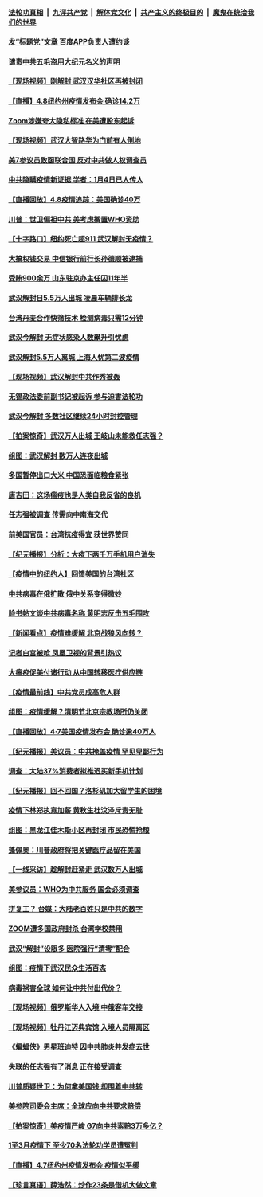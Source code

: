 ####  [法轮功真相](../../../../basic/blob/master/README.md?t=04090101) &nbsp;|&nbsp; [九评共产党](../../../../9ping.md/blob/master/README.md?t=04090101) &nbsp;|&nbsp; [解体党文化](../../../../jtdwh.md/blob/master/README.md?t=04090101)  &nbsp;|&nbsp; [共产主义的终极目的](../../../../gczydzjmd.md/blob/master/README.md?t=04090101) &nbsp;|&nbsp; [魔鬼在统治我们的世界](../../../../mgztzwmdsj.md/blob/master/README.md?t=04090101) 

#### [发“标题党”文章 百度APP负责人遭约谈](../pages/nsc413/n12013448.md?t=04090101) 

#### [谴责中共五毛盗用大纪元名义的声明](../pages/nsc413/n12014491.md?t=04090101) 

#### [【现场视频】刚解封 武汉汉华社区再被封闭](../pages/nsc413/n12014126.md?t=04090101) 

#### [【直播】4.8纽约州疫情发布会 确诊14.2万](../pages/nsc413/n12014407.md?t=04090101) 

#### [Zoom涉嫌夸大隐私标准 在美遭股东起诉](../pages/nsc413/n12014372.md?t=04090101) 

#### [【现场视频】武汉大智路华为门前有人倒地](../pages/nsc413/n12013776.md?t=04090101) 

#### [美7参议员致函联合国 反对中共做人权调查员](../pages/nsc413/n12013999.md?t=04090101) 


#### [中共隐瞒疫情新证据 学者：1月4日已人传人](../pages/nsc413/n12013573.md?t=04090101) 

#### [【直播回放】4.8疫情追踪：美国确诊40万](../pages/nsc413/n12013741.md?t=04090101) 

#### [川普：世卫偏袒中共 美考虑搁置WHO资助](../pages/nsc413/n12013697.md?t=04090101) 

#### [【十字路口】纽约死亡超911 武汉解封无疫情？](../pages/nsc413/n12012504.md?t=04090101) 

#### [大搞权钱交易 中信银行前行长孙德顺被逮捕](../pages/nsc413/n12013649.md?t=04090101) 

#### [受贿900余万 山东驻京办主任囚11年半](../pages/nsc413/n12013226.md?t=04090101) 

#### [武汉解封日5.5万人出城 凌晨车辆排长龙](../pages/nsc413/n12013129.md?t=04090101) 

#### [台湾丹麦合作快筛技术 检测病毒只需12分钟](../pages/nsc413/n12013315.md?t=04090101) 

#### [武汉今解封 无症状感染人数飙升引忧虑](../pages/nsc413/n12013253.md?t=04090101) 

#### [武汉解封5.5万人离城 上海人忧第二波疫情](../pages/nsc413/n12012751.md?t=04090101) 

#### [【现场视频】武汉解封中共作秀被轰](../pages/nsc413/n12012994.md?t=04090101) 

#### [无锡政法委前副书记被起诉 参与迫害法轮功](../pages/nsc413/n12012872.md?t=04090101) 

#### [武汉今解封 多数社区继续24小时封控管理](../pages/nsc413/n12012756.md?t=04090101) 

#### [【拍案惊奇】武汉万人出城 王岐山未能救任志强？](../pages/nsc413/n12012486.md?t=04090101) 

#### [组图：武汉解封 数万人连夜出城](../pages/nsc413/n12012777.md?t=04090101) 

#### [多国暂停出口大米 中国恐面临粮食紧张](../pages/nsc413/n12012696.md?t=04090101) 

#### [唐吉田：这场瘟疫也是人类自我反省的良机](../pages/nsc413/n12011969.md?t=04090101) 

#### [任志强被调查 传需向中南海交代](../pages/nsc413/n12012723.md?t=04090101) 

#### [前美国官员：台湾抗疫得宜 获世界赞同](../pages/nsc413/n12012713.md?t=04090101) 

#### [【纪元播报】分析：大疫下两千万手机用户消失](../pages/nsc413/n12011540.md?t=04090101) 

#### [【疫情中的纽约人】回馈美国的台湾社区](../pages/nsc413/n12012435.md?t=04090101) 

#### [中共病毒在俄扩散 俄中关系变得微妙](../pages/nsc413/n12007754.md?t=04090101) 

#### [脸书帖文谈中共病毒名称 黄明志反击五毛围攻](../pages/nsc413/n12012050.md?t=04090101) 

#### [【新闻看点】疫情难缓解 北京战狼风向转？](../pages/nsc413/n12011735.md?t=04090101) 

#### [记者白宫被呛 凤凰卫视的背景引热议](../pages/nsc413/n12012190.md?t=04090101) 

#### [大瘟疫促美付诸行动 从中国转移医疗供应链](../pages/nsc413/n12011949.md?t=04090101) 

#### [【疫情最前线】中共党员成高危人群](../pages/nsc413/n12012022.md?t=04090101) 

#### [组图：疫情缓解？清明节北京宗教场所仍关闭](../pages/nsc413/n12011715.md?t=04090101) 

#### [【直播回放】4·7美国疫情发布会 确诊逾40万人](../pages/nsc413/n12012057.md?t=04090101) 

#### [【纪元播报】美议员：中共掩盖疫情 罕见卑鄙行为](../pages/nsc413/n12011538.md?t=04090101) 

#### [调查：大陆37%消费者拟推迟买新手机计划](../pages/nsc413/n12012141.md?t=04090101) 

#### [【纪元播报】回不回国？洛杉矶加大留学生的困境](../pages/nsc413/n12011539.md?t=04090101) 

#### [疫情下林郑执意加薪 黄秋生杜汶泽斥责无耻](../pages/nsc413/n12011718.md?t=04090101) 

#### [组图：黑龙江佳木斯小区再封闭 市民恐慌抢粮](../pages/nsc413/n12011728.md?t=04090101) 

#### [蓬佩奥：川普政府将把关键医疗品留在美国](../pages/nsc413/n12011957.md?t=04090101) 

#### [【一线采访】趁解封赶紧走 武汉数万人出城](../pages/nsc413/n12011929.md?t=04090101) 

#### [美参议员：WHO为中共服务 国会必须调查](../pages/nsc413/n12012032.md?t=04090101) 

#### [拼复工？ 台媒：大陆老百姓只是中共的数字](../pages/nsc413/n12011685.md?t=04090101) 

#### [ZOOM遭多国政府封杀 台湾学校禁用](../pages/nsc413/n12011456.md?t=04090101) 

#### [武汉“解封”设限多 医院强行“清零”配合](../pages/nsc413/n12011412.md?t=04090101) 

#### [组图：疫情下武汉民众生活百态](../pages/nsc413/n12010908.md?t=04090101) 

#### [病毒祸害全球 如何让中共付出代价？](../pages/nsc413/n12011634.md?t=04090101) 

#### [【现场视频】俄罗斯华人入境 中俄客车交接](../pages/nsc413/n12011424.md?t=04090101) 

#### [【现场视频】牡丹江迈典宾馆 入境人员隔离区](../pages/nsc413/n12011423.md?t=04090101) 

#### [《蝙蝠侠》男星班迪特 因中共肺炎并发症去世](../pages/nsc413/n12011319.md?t=04090101) 

#### [失联的任志强有了消息 正在接受调查](../pages/nsc413/n12011665.md?t=04090101) 

#### [川普质疑世卫：为何拿美国钱 却围着中共转](../pages/nsc413/n12011490.md?t=04090101) 

#### [美参院司委会主席：全球应向中共要求赔偿](../pages/nsc413/n12011503.md?t=04090101) 

#### [【拍案惊奇】美疫情严峻 G7向中共索赔3万多亿？](../pages/nsc413/n12009437.md?t=04090101) 

#### [1至3月疫情下 至少70名法轮功学员遭冤判](../pages/nsc413/n12010703.md?t=04090101) 

#### [【直播】4.7纽约州疫情发布会 疫情似平缓](../pages/nsc413/n12011241.md?t=04090101) 

#### [【珍言真语】薛浩然：炒作23条是借机大做文章](../pages/nsc413/n12010781.md?t=04090101) 

